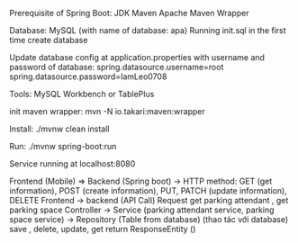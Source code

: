 Prerequisite of Spring Boot:
  JDK
  Maven Apache
  Maven Wrapper

Database:
  MySQL (with name of database: apa)
  Running init.sql in the first time create database

Update database config at application.properties with username and password of database:
  spring.datasource.username=root
  spring.datasource.password=IamLeo0708

Tools:
  MySQL Workbench or TablePlus

init maven wrapper:
  mvn -N io.takari:maven:wrapper

Install:
  ./mvnw clean install

Run:
  ./mvnw spring-boot:run

Service running at localhost:8080


Frontend (Mobile) => Backend (Spring boot) -> HTTP method: GET (get information), POST (create information), PUT, PATCH (update information), DELETE
Frontend -> backend (API Call)
Request get parking attendant , get parking space
Controller  ->  Service (parking attendant service, parking space service)   ->  Repository   (Table from database)  (thao tác với database) save , delete, update, get
return ResponseEntity ()
